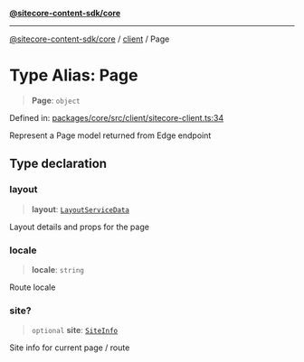 [**@sitecore-content-sdk/core**](../../README.md)

***

[@sitecore-content-sdk/core](../../README.md) / [client](../README.md) / Page

# Type Alias: Page

> **Page**: `object`

Defined in: [packages/core/src/client/sitecore-client.ts:34](https://github.com/Sitecore/content-sdk/blob/bc4d59e76288877091ea87e0b1f0d7300950e831/packages/core/src/client/sitecore-client.ts#L34)

Represent a Page model returned from Edge endpoint

## Type declaration

### layout

> **layout**: [`LayoutServiceData`](../../layout/interfaces/LayoutServiceData.md)

Layout details and props for the page

### locale

> **locale**: `string`

Route locale

### site?

> `optional` **site**: [`SiteInfo`](../../site/type-aliases/SiteInfo.md)

Site info for current page / route
